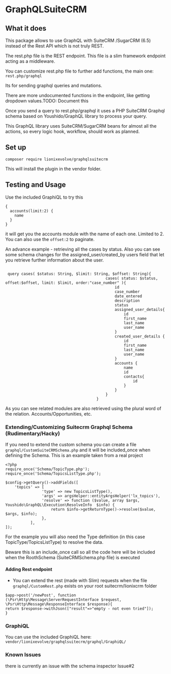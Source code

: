 # GraphQLSuiteCRM
## What it does
This package allows to use GraphQL with SuiteCRM /SugarCRM (6.5) instead of the Rest API which is not truly REST.

The rest.php file is the REST endpoint. This file is a slim framework endpoint acting as a middleware.

You can customize rest.php file to further add functions, the main one:
`rest.php/graphql  `

Its for sending graphql queries and mutations.

There are more undocumented functions in the endpoint, like getting dropdown values.TODO: Document this

Once you send a query to rest.php/graphql it uses a PHP SuiteCRM Graphql schema based on  Youshido/GraphQL library to process your query.

This GraphQL library uses SuiteCRM/SugarCRM beans for almost all the actions, so every logic hook, workflow, should work as planned.

## Set up

`composer require lionixevolve/graphqlsuitecrm`

This will install the plugin in the vendor folder.

## Testing and Usage
Use the included GraphiQL to try this
```
{
  accounts(limit:2) {
    name
  }
}

```
it will get you the accounts module with the name of each one. Limited to 2. You can also use the `offset:2` to paginate.


An advance example - retrieving all the cases by status. 
Also you can see some schema changes for the assigned_user/created_by users field that let you retrieve further information about the user.

```

 query cases( $status: String, $limit: String, $offset: String){
                                            cases( status: $status, offset:$offset, limit: $limit, order:"case_number" ){
                                                id
                                                case_number
                                                date_entered
                                                description
                                                status
                                                assigned_user_details{
                                                    id
                                                    first_name
                                                    last_name
                                                    user_name
                                                }
                                                created_user_details {
                                                    id
                                                    first_name
                                                    last_name
                                                    user_name
                                                }
                                                accounts {
                                                    name
                                                    id
                                                    contacts{
                                                        id
                                                    }
                                                }
                                            }
                                        }
```

As you can see related modules are also retrieved using the plural word of the relation. Accounts/Opportunities, etc.


### Extending/Customizing Suitecrm Graphql Schema  (Rudimentary/Hacky)
If you need to extend the custom schema you can create a file `graphql/CustomSuiteCRMSchema.php` and it will be included_once when defining the Schema. This is an example taken from a real project

```
<?php
require_once('Schema/TopicType.php');
require_once('Schema/TopicsListType.php');

$config->getQuery()->addFields([
    'topics' => [
                'type' => new TopicsListType(),
                'args' => argsHelper::entityArgsHelper('lx_topics'),
                'resolve' => function ($value, array $args, Youshido\GraphQL\Execution\ResolveInfo  $info) {
                    return $info->getReturnType()->resolve($value, $args, $info);
                },
           ],
]);
```
For the example you will also need the Type definition (in this case TopicType/TopicsListType) to resolve the data.

Beware this is an include_once call so all the code here will be included when the RoothSchema (SuiteCRMSchema.php file) is executed
#### Adding Rest endpoint

* You can extend the rest (made with Slim) requests when the file `graphql/CustomRest.php` exists on your root suitecrm/lionixcrm folder

```
$app->post('/newPost', function (\Psr\Http\Message\ServerRequestInterface $request, \Psr\Http\Message\ResponseInterface $response){
return $response->withJson(["result"=>"empty - not even tried"]);
}
```
### GraphiQL
You can use the included GraphiQL here:
`vendor/lionixevolve/graphqlsuitecrm/graphql/GraphiQL/`

### Known Issues
there is currently an issue with the schema inspector Issue#2 
